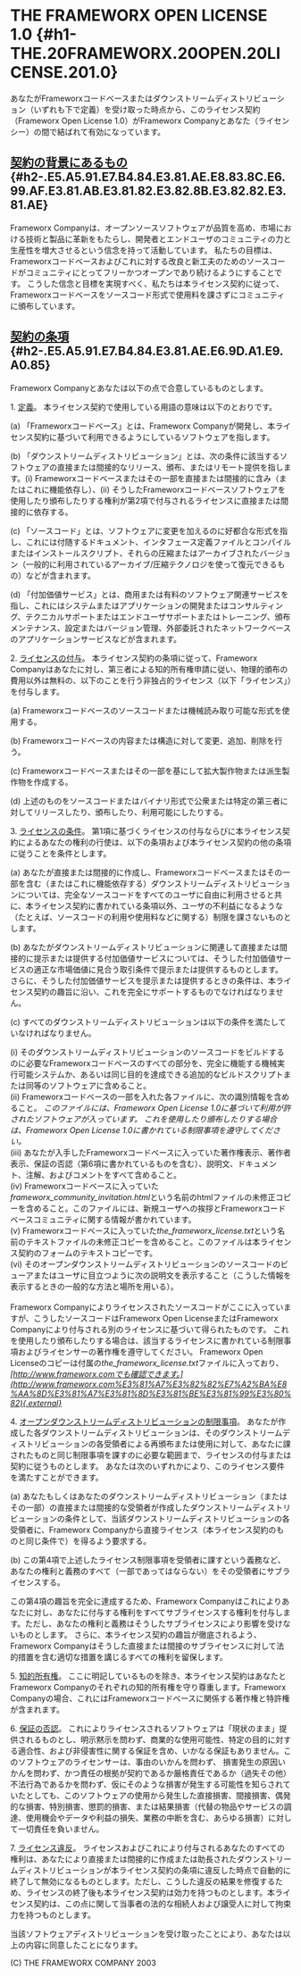 THE FRAMEWORX OPEN LICENSE 1.0 {#h1-THE.20FRAMEWORX.20OPEN.20LICENSE.201.0}
==============================

あなたがFrameworxコードベースまたはダウンストリームディストリビューション（いずれも下で定義）を受け取った時点から、このライセンス契約（Frameworx
Open License 1.0）がFrameworx
Companyとあなた（ライセンシー）の間で結ばれて有効になっています。

<span style="text-decoration: underline;">契約の背景にあるもの</span> {#h2-.E5.A5.91.E7.B4.84.E3.81.AE.E8.83.8C.E6.99.AF.E3.81.AB.E3.81.82.E3.82.8B.E3.82.82.E3.81.AE}
---------------------------------------------------------------------

Frameworx
Companyは、オープンソースソフトウェアが品質を高め、市場における技術と製品に革新をもたらし、開発者とエンドユーザのコミュニティの力と生産性を増大させるという信念を持って活動しています。
私たちの目標は、Frameworxコードベースおよびこれに対する改良と新工夫のためのソースコードがコミュニティにとってフリーかつオープンであり続けるようにすることです。
こうした信念と目標を実現すべく、私たちは本ライセンス契約に従って、Frameworxコードベースをソースコード形式で使用料を課さずにコミュニティに頒布しています。

<span style="text-decoration: underline;">契約の条項</span> {#h2-.E5.A5.91.E7.B4.84.E3.81.AE.E6.9D.A1.E9.A0.85}
-----------------------------------------------------------

Frameworx Companyとあなたは以下の点で合意しているものとします。

1\. <span style="text-decoration: underline;">定義</span>。
本ライセンス契約で使用している用語の意味は以下のとおりです。

<div class="indent">

\(a) 「Frameworxコードベース」とは、Frameworx
Companyが開発し、本ライセンス契約に基づいて利用できるようにしているソフトウェアを指します。

</div>

<div class="indent">

(b)
「ダウンストリームディストリビューション」とは、次の条件に該当するソフトウェアの直接または間接的なリリース、頒布、またはリモート提供を指します。(i)
Frameworxコードベースまたはその一部を直接または間接的に含み（またはこれに機能依存し）、(ii)
そうしたFrameworxコードベースソフトウェアを使用したり頒布したりする権利が第2項で付与されるライセンスに直接または間接的に依存する。

</div>

<div class="indent">

(c)
「ソースコード」とは、ソフトウェアに変更を加えるのに好都合な形式を指し、これには付随するドキュメント、インタフェース定義ファイルとコンパイルまたはインストールスクリプト、それらの圧縮またはアーカイブされたバージョン（一般的に利用されているアーカイブ/圧縮テクノロジを使って復元できるもの）などが含まれます。

</div>

<div class="indent">

(d)
「付加価値サービス」とは、商用または有料のソフトウェア関連サービスを指し、これにはシステムまたはアプリケーションの開発またはコンサルティング、テクニカルサポートまたはエンドユーザサポートまたはトレーニング、頒布メンテナンス、設定またはバージョン管理、外部委託されたネットワークベースのアプリケーションサービスなどが含まれます。

</div>

2\. <span style="text-decoration: underline;">ライセンスの付与</span>。
本ライセンス契約の条項に従って、Frameworx
Companyはあなたに対し、第三者による知的所有権申請に従い、物理的頒布の費用以外は無料の、以下のことを行う非独占的ライセンス（以下「ライセンス」）を付与します。

<div class="indent">

(a)
Frameworxコードベースのソースコードまたは機械読み取り可能な形式を使用する。

</div>

<div class="indent">

(b)
Frameworxコードベースの内容または構造に対して変更、追加、削除を行う。

</div>

<div class="indent">

(c)
Frameworxコードベースまたはその一部を基にして拡大製作物または派生製作物を作成する。

</div>

<div class="indent">

(d)
上述のものをソースコードまたはバイナリ形式で公衆または特定の第三者に対してリリースしたり、頒布したり、利用可能にしたりする。

</div>

3\. <span style="text-decoration: underline;">ライセンスの条件</span>。
第1項に基づくライセンスの付与ならびに本ライセンス契約によるあなたの権利の行使は、以下の条項および本ライセンス契約の他の条項に従うことを条件とします。

<div class="indent">

(a)
あなたが直接または間接的に作成し、Frameworxコードベースまたはその一部を含む（またはこれに機能依存する）ダウンストリームディストリビューションについては、完全なソースコードをすべてのユーザに自由に利用させると共に、本ライセンス契約に書かれている条項以外、ユーザの不利益になるような（たとえば、ソースコードの利用や使用料などに関する）制限を課さないものとします。

</div>

<div class="indent">

(b)
あなたがダウンストリームディストリビューションに関連して直接または間接的に提示または提供する付加価値サービスについては、そうした付加価値サービスの適正な市場価値に見合う取引条件で提示または提供するものとします。
さらに、そうした付加価値サービスを提示または提供するときの条件は、本ライセンス契約の趣旨に沿い、これを完全にサポートするものでなければなりません。

</div>

<div class="indent">

(c)
すべてのダウンストリームディストリビューションは以下の条件を満たしていなければなりません。

</div>

<div class="indent">

<div class="indent">

(i)
そのダウンストリームディストリビューションのソースコードをビルドするのに必要なFrameworxコードベースのすべての部分を、完全に機能する機械実行可能システムか、あるいは同じ目的を達成できる追加的なビルドスクリプトまたは同等のソフトウェアに含めること。\
(ii)
Frameworxコードベースの一部を入れた各ファイルに、次の識別情報を含めること。
*このファイルには、Frameworx Open License
1.0に基づいて利用が許されたソフトウェアが入っています。
これを使用したり頒布したりする場合は、Frameworx Open License
1.0に書かれている制限事項を遵守してください。*\
(iii)
あなたが入手したFrameworxコードベースに入っていた著作権表示、著作者表示、保証の否認（第6項に書かれているものを含む）、説明文、ドキュメント、注解、およびコメントをすべて含めること。\
(iv)
Frameworxコードベースに入っていた*frameworx\_community\_invitation.html*という名前のhtmlファイルの未修正コピーを含めること。このファイルには、新規ユーザへの挨拶とFrameworxコードベースコミュニティに関する情報が書かれています。\
(v)
Frameworxコードベースに入っていた*the\_frameworx\_license.txt*という名前のテキストファイルの未修正コピーを含めること。このファイルは本ライセンス契約のフォームのテキストコピーです。\
(vi)
そのオープンダウンストリームディストリビューションのソースコードのビューアまたはユーザに目立つように次の説明文を表示すること（こうした情報を表示するときの一般的な方法と場所を用いる）。\
\
Frameworx
Companyによりライセンスされたソースコードがここに入っていますが、こうしたソースコードはFrameworx
Open LicenseまたはFrameworx
Companyにより付与される別のライセンスに基づいて得られたものです。
これを使用したり頒布したりする場合は、該当するライセンスに書かれている制限事項およびライセンサーの著作権を遵守してください。
Frameworx Open
Licenseのコピーは付属の*the\_frameworx\_license.txt*ファイルに入っており、*[http://www.frameworx.comでも確認できます。](http://www.frameworx.com%E3%81%A7%E3%82%82%E7%A2%BA%E8%AA%8D%E3%81%A7%E3%81%8D%E3%81%BE%E3%81%99%E3%80%82){.external}*

</div>

</div>

4\. <span
style="text-decoration: underline;">オープンダウンストリームディストリビューションの制限事項</span>。
あなたが作成した各ダウンストリームディストリビューションは、そのダウンストリームディストリビューションの各受領者による再頒布または使用に対して、あなたに課されたものと同じ制限事項を課すのに必要な範囲まで、ライセンスの付与または契約に従うものとします。
あなたは次のいずれかにより、このライセンス要件を満たすことができます。

<div class="indent">

(a)
あなたもしくはあなたのダウンストリームディストリビューション（またはその一部）の直接または間接的な受領者が作成したダウンストリームディストリビューションの条件として、当該ダウンストリームディストリビューションの各受領者に、Frameworx
Companyから直接ライセンス（本ライセンス契約のものと同じ条件で）を得るよう要求する。

</div>

<div class="indent">

(b)
この第4項で上述したライセンス制限事項を受領者に課すという義務など、あなたの権利と義務のすべて（一部であってはならない）をその受領者にサブライセンスする。

</div>

この第4項の趣旨を完全に達成するため、Frameworx
Companyはこれによりあなたに対し、あなたに付与する権利をすべてサブライセンスする権利を付与します。ただし、あなたの権利と義務はそうしたサブライセンスにより影響を受けないものとします。
さらに、本ライセンス契約の趣旨が徹底されるよう、Frameworx
Companyはそうした直接または間接のサブライセンスに対して法的措置を含む適切な措置を講じるすべての権利を留保します。

5\. <span style="text-decoration: underline;">知的所有権</span>。
ここに明記しているものを除き、本ライセンス契約はあなたとFrameworx
Companyのそれぞれの知的所有権を守り尊重します。Frameworx
Companyの場合、これにはFrameworxコードベースに関係する著作権と特許権が含まれます。

6\. <span style="text-decoration: underline;">保証の否認</span>。
これによりライセンスされるソフトウェアは「現状のまま」提供されるものとし、明示黙示を問わず、商業的な使用可能性、特定の目的に対する適合性、および非侵害性に関する保証を含め、いかなる保証もありません。このソフトウェアのライセンサーは、事由のいかんを問わず、
損害発生の原因いかんを問わず、かつ責任の根拠が契約であるか厳格責任であるか（過失その他）不法行為であるかを問わず、仮にそのような損害が発生する可能性を知らされていたとしても、このソフトウェアの使用から発生した直接損害、間接損害、偶発的な損害、特別損害、懲罰的損害、または結果損害（代替の物品やサービスの調達、使用機会やデータや利益の損失、業務の中断を含む、あらゆる損害）に対して一切責任を負いません。

7\. <span style="text-decoration: underline;">ライセンス違反</span>。
ライセンスおよびこれにより付与されるあなたのすべての権利は、あなたにより直接または間接的に作成または助長されたダウンストリームディストリビューションが本ライセンス契約の条項に違反した時点で自動的に終了して無効になるものとします。ただし、こうした違反の結果を修復するため、ライセンスの終了後も本ライセンス契約は効力を持つものとします。本ライセンス契約は、この点に関して当事者の法的な相続人および譲受人に対して拘束力を持つものとします。

当該ソフトウェアディストリビューションを受け取ったことにより、あなたは以上の内容に同意したことになります。

\(C) THE FRAMEWORX COMPANY 2003
